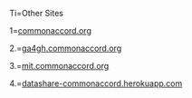 Ti=Other Sites

1=<a href="http://commonaccord.org">commonaccord.org</a>

2.=<a href="http://ga4gh.commonaccord.org">ga4gh.commonaccord.org</a>

3.=<a href="http://mit.commonaccord.org">mit.commonaccord.org</a>

4.=<a href="http://datashare-commonaccord.herokuapp.com">datashare-commonaccord.herokuapp.com</a>